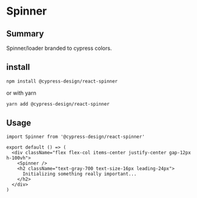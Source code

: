 # Spinner

## Summary

Spinner/loader branded to cypress colors.

## install

```bash
npm install @cypress-design/react-spinner
```

or with yarn

```bash
yarn add @cypress-design/react-spinner
```

## Usage

```tsx
import Spinner from '@cypress-design/react-spinner'

export default () => (
  <div className="flex flex-col items-center justify-center gap-12px h-100vh">
    <Spinner />
    <h2 className="text-gray-700 text-size-16px leading-24px">
      Initializing something really important...
    </h2>
  </div>
)
```

